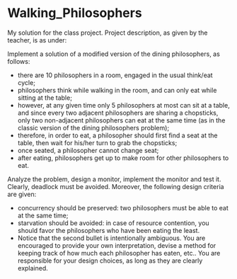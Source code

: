 # Walking_Philosophers

My solution for the class project. Project description, as given by the teacher, is as under:

Implement a solution of a modified version of the dining philosophers, as follows:

* there are 10 philosophers in a room, engaged in the usual think/eat cycle;
* philosophers think while walking in the room, and can only eat while sitting at the table;
* however, at any given time only 5 philosophers at most can sit at a table, and since every two adjacent philosophers are sharing a     chopsticks, only two non-adjacent philosophers can eat at the same time (as in the classic version of the dining philosophers problem);
* therefore, in order to eat, a philosopher should first find a seat at the table, then wait for his/her turn to grab the chopsticks;
* once seated, a philosopher cannot change seat;
* after eating, philosophers get up to make room for other philosophers to eat.

Analyze the problem, design a monitor, implement the monitor and test it. Clearly, deadlock must be avoided. Moreover, the following design criteria are given:

* concurrency should be preserved: two philosophers must be able to eat at the same time;
* starvation should be avoided: in case of resource contention, you should favor the philosophers who have been eating the least.
* Notice that the second bullet is intentionally ambiguous. You are encouraged to provide your own interpretation, devise a method for keeping track of how much each philosopher has eaten, etc.. You are responsible for your design choices, as long as they are clearly explained.
